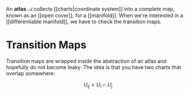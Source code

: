An **atlas** $\mathscr{A}$ collects [[charts|coordinate system]] into a complete map, known as an [[open cover]], for a [[manifold]]. When we're interested in a [[differentiable manifold]], we have to check the transition maps.


# Transition Maps

Transition maps are wrapped inside the abstraction of an atlas and hopefully do not become leaky. The idea is that you have two charts that overlap somewhere:

$$
U_{ij} = U_i \cap U_j
$$